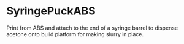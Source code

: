 # SyringePuckABS

Print from ABS and attach to the end of a syringe barrel to dispense acetone onto build platform for making slurry in place.
